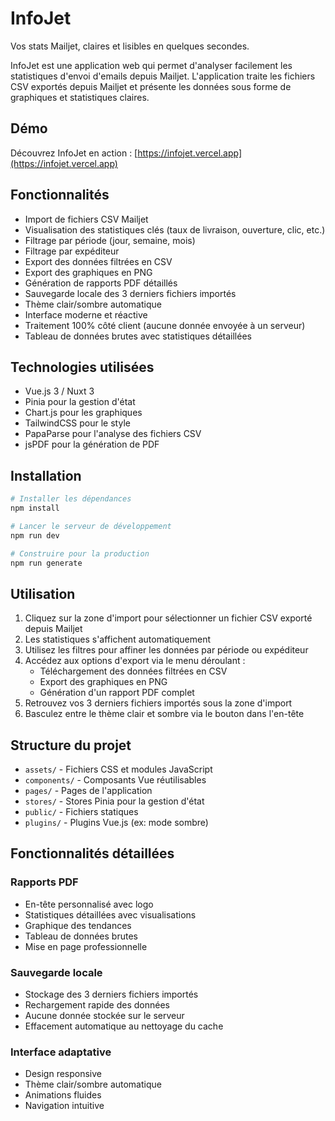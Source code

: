 # InfoJet

Vos stats Mailjet, claires et lisibles en quelques secondes.

InfoJet est une application web qui permet d'analyser facilement les statistiques d'envoi d'emails depuis Mailjet. L'application traite les fichiers CSV exportés depuis Mailjet et présente les données sous forme de graphiques et statistiques claires.

## Démo

Découvrez InfoJet en action : [https://infojet.vercel.app](https://infojet.vercel.app)

## Fonctionnalités

- Import de fichiers CSV Mailjet
- Visualisation des statistiques clés (taux de livraison, ouverture, clic, etc.)
- Filtrage par période (jour, semaine, mois)
- Filtrage par expéditeur
- Export des données filtrées en CSV
- Export des graphiques en PNG
- Génération de rapports PDF détaillés
- Sauvegarde locale des 3 derniers fichiers importés
- Thème clair/sombre automatique
- Interface moderne et réactive
- Traitement 100% côté client (aucune donnée envoyée à un serveur)
- Tableau de données brutes avec statistiques détaillées

## Technologies utilisées

- Vue.js 3 / Nuxt 3
- Pinia pour la gestion d'état
- Chart.js pour les graphiques
- TailwindCSS pour le style
- PapaParse pour l'analyse des fichiers CSV
- jsPDF pour la génération de PDF

## Installation

```bash
# Installer les dépendances
npm install

# Lancer le serveur de développement
npm run dev

# Construire pour la production
npm run generate
```

## Utilisation

1. Cliquez sur la zone d'import pour sélectionner un fichier CSV exporté depuis Mailjet
2. Les statistiques s'affichent automatiquement
3. Utilisez les filtres pour affiner les données par période ou expéditeur
4. Accédez aux options d'export via le menu déroulant :
   - Téléchargement des données filtrées en CSV
   - Export des graphiques en PNG
   - Génération d'un rapport PDF complet
5. Retrouvez vos 3 derniers fichiers importés sous la zone d'import
6. Basculez entre le thème clair et sombre via le bouton dans l'en-tête

## Structure du projet

- `assets/` - Fichiers CSS et modules JavaScript 
- `components/` - Composants Vue réutilisables
- `pages/` - Pages de l'application
- `stores/` - Stores Pinia pour la gestion d'état
- `public/` - Fichiers statiques
- `plugins/` - Plugins Vue.js (ex: mode sombre)

## Fonctionnalités détaillées

### Rapports PDF
- En-tête personnalisé avec logo
- Statistiques détaillées avec visualisations
- Graphique des tendances
- Tableau de données brutes
- Mise en page professionnelle

### Sauvegarde locale
- Stockage des 3 derniers fichiers importés
- Rechargement rapide des données
- Aucune donnée stockée sur le serveur
- Effacement automatique au nettoyage du cache

### Interface adaptative
- Design responsive
- Thème clair/sombre automatique
- Animations fluides
- Navigation intuitive
